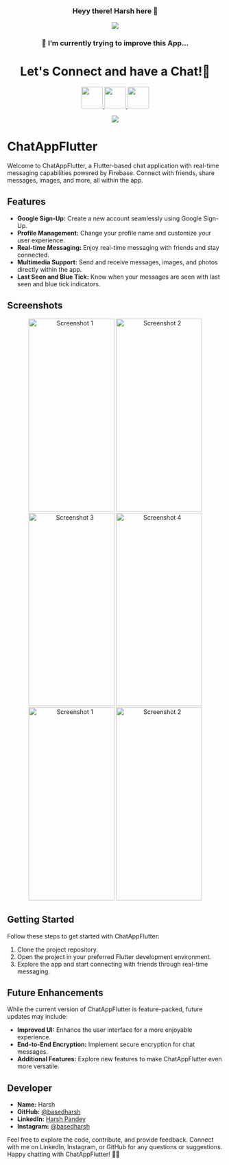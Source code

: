 <h3 align="center">
 Heyy there! Harsh here 👋
</h3>

<p align="center">
  <a href="https://github.com/DenverCoder1/readme-typing-svg"><img src="https://readme-typing-svg.herokuapp.com?lines=A+ChatApp+by+Harsh;Made%20Using%20Flutter%20and%20Firebase&center=true&width=500&height=50"></a>
</p>

<h3 align="center">
🌱 I’m currently trying to improve this App... 
</h3>

<h1 align="center">
  Let's Connect and have a Chat!💬
</h1>

<p align="center">
  <a href="https://www.linkedin.com/in/harsh-pandey-115a1b222/">
    <img height="50" src="https://user-images.githubusercontent.com/46517096/166973395-19676cd8-f8ec-4abf-83ff-da8243505b82.png"/>
  </a>
  <a href="https://www.instagram.com/basedharsh/">
    <img height="50" src="https://user-images.githubusercontent.com/46517096/166974368-9798f39f-1f46-499c-b14e-81f0a3f83a06.png"/>
  </a>
  <a href="https://github.com/basedharsh">
    <img height="50" src="https://github.githubassets.com/assets/GitHub-Mark-ea2971cee799.png"/>
  </a>
</p>

<p align="center">
  <img src="https://media.giphy.com/media/l0HlRWOxvtUYYAC7m/giphy.gif">
</p>

# ChatAppFlutter

Welcome to ChatAppFlutter, a Flutter-based chat application with real-time messaging capabilities powered by Firebase. Connect with friends, share messages, images, and more, all within the app.

## Features

- **Google Sign-Up:** Create a new account seamlessly using Google Sign-Up.
- **Profile Management:** Change your profile name and customize your user experience.
- **Real-time Messaging:** Enjoy real-time messaging with friends and stay connected.
- **Multimedia Support:** Send and receive messages, images, and photos directly within the app.
- **Last Seen and Blue Tick:** Know when your messages are seen with last seen and blue tick indicators.

## Screenshots








<div align="center">
  <img src="https://github.com/basedharsh/chatappflutter/assets/90195370/3acd38c5-7a27-416c-8923-d123401b2a51" alt="Screenshot 1" width="200" height="450">
  <img src="https://github.com/basedharsh/chatappflutter/assets/90195370/582d8dfb-0d7f-49e5-b8e9-2421627d3634" alt="Screenshot 2" width="200" height="450">
</div>

<div align="center">
  <img src="https://github.com/basedharsh/chatappflutter/assets/90195370/ae1618c2-c40a-420e-a6f2-f214d7e63b90" alt="Screenshot 3" width="200" height="450">
  <img src="https://github.com/basedharsh/chatappflutter/assets/90195370/d9a522ef-9cb8-4943-8e89-157d1fbcf7fe" alt="Screenshot 4" width="200" height="450">
</div>

<div align="center">
  <img src="https://github.com/basedharsh/chatappflutter/assets/90195370/72c55b04-1d72-4a84-89dc-69372885f63a" alt="Screenshot 1" width="200" height="450">
  <img src="https://github.com/basedharsh/chatappflutter/assets/90195370/d818623c-55a6-4a2a-bb84-1b3a85a637c2" alt="Screenshot 2" width="200" height="450">
</div>

## Getting Started

Follow these steps to get started with ChatAppFlutter:

1. Clone the project repository.
2. Open the project in your preferred Flutter development environment.
3. Explore the app and start connecting with friends through real-time messaging.

## Future Enhancements

While the current version of ChatAppFlutter is feature-packed, future updates may include:

- **Improved UI:** Enhance the user interface for a more enjoyable experience.
- **End-to-End Encryption:** Implement secure encryption for chat messages.
- **Additional Features:** Explore new features to make ChatAppFlutter even more versatile.

## Developer

- **Name:**  Harsh
- **GitHub:** [@basedharsh](https://github.com/basedharsh)
- **LinkedIn:** [Harsh Pandey](https://in.linkedin.com/in/harsh-pandey-115a1b222?trk=public_profile_browsemap)
- **Instagram:** [@basedharsh](https://www.instagram.com/basedharsh/)

Feel free to explore the code, contribute, and provide feedback. Connect with me on LinkedIn, Instagram, or GitHub for any questions or suggestions. Happy chatting with ChatAppFlutter! 💬🚀
